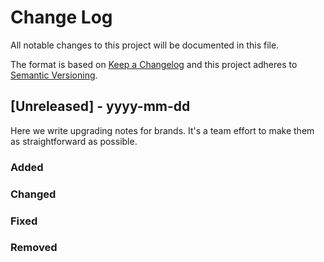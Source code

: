 # Change Log
All notable changes to this project will be documented in this file.
 
The format is based on [Keep a Changelog](http://keepachangelog.com/)
and this project adheres to [Semantic Versioning](http://semver.org/).
 
## [Unreleased] - yyyy-mm-dd
 
Here we write upgrading notes for brands. It's a team effort to make them as
straightforward as possible.
 
### Added
 
### Changed

### Fixed

### Removed


<!-- follow this example for each action item -->
 
<!-- - [PROJECTNAME-UUUU](http://tickets.projectname.com/browse/PROJECTNAME-UUUU)
  MINOR Fix module foo tests -->
